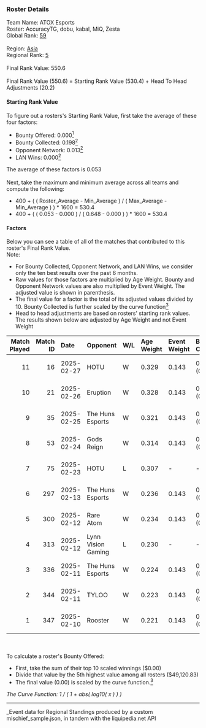 ### Roster Details<br />
Team Name: ATOX Esports<br />
Roster: AccuracyTG, dobu, kabal, MiQ, Zesta<br />
Global Rank: [59](../../standings_global_2025_07_07.md)<br />
<br />
Region: [Asia]( ../../standings_asia_2025_07_07.md)<br />
Regional Rank: [5]( ../../standings_asia_2025_07_07.md)<br />
<br />
Final Rank Value:  550.6<br />
<br />
Final Rank Value (550.6) = Starting Rank Value (530.4) + Head To Head Adjustments (20.2)<br />

#### Starting Rank Value<br />
To figure out a rosters's Starting Rank Value, first take the average of these four factors:<br />
- Bounty Offered: 0.000[<sup>1</sup>](#table2)
- Bounty Collected: 0.198[<sup>2</sup>](#table1)
- Opponent Network: 0.013[<sup>2</sup>](#table1)
- LAN Wins: 0.000[<sup>2</sup>](#table1)

The average of these factors is 0.053<br />
<br />
Next, take the maximum and minimum average across all teams and compute the following:<br />
- 400 + ( ( Roster_Average - Min_Average ) / ( Max_Average - Min_Average ) ) * 1600 = 530.4
- 400 + ( ( 0.053 - 0.000 ) / ( 0.648 - 0.000 ) ) * 1600 = 530.4


#### Factors<br />
Below you can see a table of all of the matches that contributed to this roster's Final Rank Value.<br />
Note:<br />

- For Bounty Collected, Opponent Network, and LAN Wins, we consider only the ten best results over the past 6 months.
- Raw values for those factors are multiplied by Age Weight. Bounty and Opponent Network values are also multiplied by Event Weight. The adjusted value is shown in parenthesis.
- The final value for a factor is the total of its adjusted values divided by 10. Bounty Collected is further scaled by the curve function[<sup>3</sup>](#curveFunction)
- Head to head adjustments are based on rosters' starting rank values. The results shown below are adjusted by Age Weight and not Event Weight
<span id="table1"></span><br />


| Match Played | Match ID | Date       | Opponent           | W/L | Age Weight | Event Weight | Bounty Collected | Opponent Network | LAN Wins  | H2H Adj. | Roster                              |
| -: | -: | :- | :- | :- | :- | :- | :- | :- | :- | -: | :- |
|           11 |       16 | 2025-02-27 | HOTU               | W   | 0.329      | 0.143        | 0.000 (0.000)    | 0.245 (0.012)    | 0 (0.000) |     3.28 | AccuracyTG, dobu, kabal, MiQ, Zesta |
|           10 |       21 | 2025-02-26 | Eruption           | W   | 0.328      | 0.143        | 0.000 (0.000)    | 0.410 (0.019)    | 0 (0.000) |     3.32 | AccuracyTG, dobu, kabal, MiQ, Zesta |
|            9 |       35 | 2025-02-25 | The Huns Esports   | W   | 0.321      | 0.143        | 0.000 (0.000)    | 0.464 (0.021)    | 0 (0.000) |     3.29 | AccuracyTG, dobu, kabal, MiQ, Zesta |
|            8 |       53 | 2025-02-24 | Gods Reign         | W   | 0.314      | 0.143        | 0.020 (0.001)    | 0.428 (0.019)    | 0 (0.000) |     9.66 | AccuracyTG, dobu, kabal, MiQ, Zesta |
|            7 |       75 | 2025-02-23 | HOTU               | L   | 0.307      | -            | -                | -                | -         |    -6.57 | AccuracyTG, dobu, kabal, MiQ, Zesta |
|            6 |      297 | 2025-02-13 | The Huns Esports   | W   | 0.236      | 0.143        | 0.000 (0.000)    | 0.464 (0.016)    | 0 (0.000) |     2.51 | AccuracyTG, dobu, kabal, MiQ, Zesta |
|            5 |      300 | 2025-02-12 | Rare Atom          | W   | 0.234      | 0.143        | 0.000 (0.000)    | 0.542 (0.018)    | 0 (0.000) |     2.56 | AccuracyTG, dobu, kabal, MiQ, Zesta |
|            4 |      313 | 2025-02-12 | Lynn Vision Gaming | L   | 0.230      | -            | -                | -                | -         |    -4.84 | AccuracyTG, dobu, kabal, MiQ, Zesta |
|            3 |      336 | 2025-02-11 | The Huns Esports   | W   | 0.224      | 0.143        | 0.000 (0.000)    | 0.464 (0.015)    | 0 (0.000) |     2.37 | AccuracyTG, dobu, kabal, MiQ, Zesta |
|            2 |      344 | 2025-02-11 | TYLOO              | W   | 0.223      | 0.143        | 0.000 (0.000)    | 0.160 (0.005)    | 0 (0.000) |     2.29 | AccuracyTG, dobu, kabal, MiQ, Zesta |
|            1 |      347 | 2025-02-10 | Rooster            | W   | 0.221      | 0.143        | 0.000 (0.000)    | 0.251 (0.008)    | 0 (0.000) |     2.33 | AccuracyTG, dobu, kabal, MiQ, Zesta |

<br />
<span id="table2"></span><br />
To calculate a roster's Bounty Offered:<br />

- First, take the sum of their top 10 scaled winnings ($0.00)
- Divide that value by the 5th highest value among all rosters ($49,120.83)
- The final value (0.00) is scaled by the curve function.[<sup>3</sup>](#curveFunction)

<span id="curveFunction"></span>_The Curve Function: 1 / ( 1 + abs( log10( x ) ) )_<br />

---
_Event data for Regional Standings produced by a custom mischief_sample.json, in tandem with the liquipedia.net API<br />
